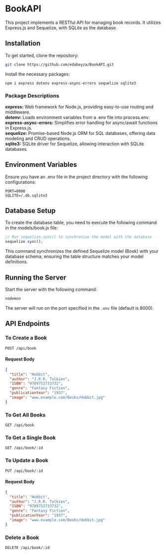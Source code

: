 # BookAPI

This project implements a RESTful API for managing book records. It utilizes Express.js and Sequelize, with SQLite as the database.

## Installation

To get started, clone the repository:

```bash
git clone https://github.com/edabeyza/BookAPI.git
```
Install the necessary packages:

```bash
npm i express dotenv express-async-errors sequelize sqlite3
```

### Package Descriptions

**express:** Web framework for Node.js, providing easy-to-use routing and middleware.
<br>**dotenv:** Loads environment variables from a .env file into process.env.
<br>**express-async-errors:** Simplifies error handling for async/await functions in Express.js.
<br>**sequelize:** Promise-based Node.js ORM for SQL databases, offering data modeling and CRUD operations.
<br>**sqlite3:** SQLite driver for Sequelize, allowing interaction with SQLite databases.

## Environment Variables

Ensure you have an .env file in the project directory with the following configurations:

```env
PORT=8000
SQLITE=/.db.sqlite3
```
## Database Setup

To create the database table, you need to execute the following command in the models/book.js file:

```javascript
// Run sequelize.sync() to synchronize the model with the database
sequelize.sync();
```
This command synchronizes the defined Sequelize model (Book) with your database schema, ensuring the table structure matches your model definitions.

## Running the Server

Start the server with the following command:

```bash
nodemon
```

The server will run on the port specified in the `.env` file (default is 8000).

## API Endpoints

### To Create a Book

```http
POST /api/book
```

#### Request Body

```json
{
  "title": "Hobbit",
  "author": "J.R.R. Tolkien",
  "ISBN": "9789752733732",
  "genre": "Fantasy Fiction",
  "publicationYear": "1937",
  "image": "www.example.com/Books/Hobbit.jpg"
}
```

### To Get All Books

```http
GET /api/book
```

### To Get a Single Book

```http
GET /api/book/:id
```

### To Update a Book

```http
PUT /api/book/:id
```

#### Request Body

```json
{
  "title": "Hobbit",
  "author": "J.R.R. Tolkien",
  "ISBN": "9789752733732",
  "genre": "Fantasy Fiction",
  "publicationYear": "1937",
  "image": "www.example.com/Books/Hobbit.jpg"
}
```

### Delete a Book

```http
DELETE /api/book/:id
```
